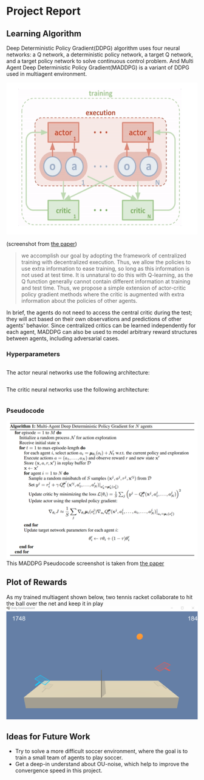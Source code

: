 # Project Report

## Learning Algorithm 
Deep Deterministic Policy Gradient(DDPG) algorithm uses four neural networks: a Q network, a deterministic policy network, a target Q network, and a target policy network to solve continuous control problem. And Multi Agent Deep Deterministic Policy Gradient(MADDPG) is a variant of DDPG used in multiagent environment.

<div align="center"><img width="600" height="400" src="https://github.com/oliver1112/Deep-Reinforcement-Learning-CollabCompet/blob/master/assets/screenshot.png"/></div>

(screenshot from [the paper](https://arxiv.org/abs/1706.02275))

> we accomplish our goal by adopting the framework of centralized training with decentralized execution. Thus, we allow the policies to use extra information to ease training, so long as this information is not used at test time. It is unnatural to do this with Q-learning, as the Q function generally cannot contain different information at training and test time. Thus, we propose a simple extension of actor-critic policy gradient methods where the critic is augmented with extra information about the policies of other agents.

In brief, the agents do not need to access the central critic during the test; they will act based on their own observations and predictions of other agents' behavior. Since centralized critics can be learned independently for each agent, MADDPG can also be used to model arbitrary reward structures between agents, including adversarial cases.

### Hyperparameters
```
```
The actor neural networks use the following architecture:
```
```
The critic neural networks use the following architecture:
```
```

### Pseudocode
![MMDDPG Pseudocode](https://github.com/oliver1112/Deep-Reinforcement-Learning-CollabCompet/blob/master/assets/Pseudocode.png)
This MADDPG Pseudocode screenshot is taken from [the paper](https://arxiv.org/abs/1706.02275)

## Plot of Rewards

As my trained multiagent shown below, two tennis racket collaborate to hit the ball over the net and keep it in play
![My Trained Agent](https://github.com/oliver1112/Deep-Reinforcement-Learning-CollabCompet/blob/master/assets/trained_agent.gif)

## Ideas for Future Work
- Try to solve a more difficult soccer environment, where the goal is to train a small team of agents to play soccer.
- Get a deep-in understand about OU-noise, which help to improve the convergence speed in this project.
